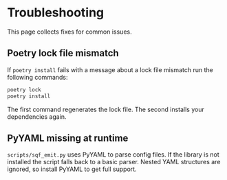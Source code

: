 # Troubleshooting

This page collects fixes for common issues.

## Poetry lock file mismatch

If `poetry install` fails with a message about a lock file mismatch run the
following commands:

```bash
poetry lock
poetry install
```

The first command regenerates the lock file. The second installs your
dependencies again.

## PyYAML missing at runtime

`scripts/sqf_emit.py` uses PyYAML to parse config files.
If the library is not installed the script falls back to a basic parser.
Nested YAML structures are ignored, so install PyYAML to get full support.

